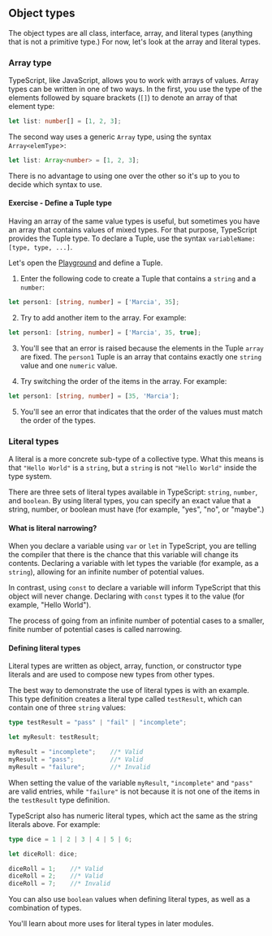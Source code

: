## Object types

The object types are all class, interface, array, and literal types (anything that is not a primitive type.) For now, let's look at the array and literal types.

### Array type

TypeScript, like JavaScript, allows you to work with arrays of values. Array types can be written in one of two ways. In the first, you use the type of the elements followed by square brackets (`[]`) to denote an array of that element type:

```typescript
let list: number[] = [1, 2, 3];

```

The second way uses a generic `Array` type, using the syntax `Array<elemType`>:

```typescript
let list: Array<number> = [1, 2, 3];

```

There is no advantage to using one over the other so it's up to you to decide which syntax to use.

#### Exercise - Define a Tuple type

Having an array of the same value types is useful, but sometimes you have an array that contains values of mixed types. For that purpose, TypeScript provides the Tuple type. To declare a Tuple, use the syntax `variableName: [type, type, ...]`.

Let's open the [Playground](https://www.typescriptlang.org/play) and define a Tuple.

1. Enter the following code to create a Tuple that contains a `string` and a `number`:

  ```typescript
  let person1: [string, number] = ['Marcia', 35];

  ```

2. Try to add another item to the array. For example:

  ```typescript
  let person1: [string, number] = ['Marcia', 35, true];

  ```

3. You'll see that an error is raised because the elements in the Tuple `array` are fixed. The `person1` Tuple is an array that contains exactly one `string` value and one `numeric` value.

1. Try switching the order of the items in the array. For example:

  ```typescript
  let person1: [string, number] = [35, 'Marcia'];

  ```

5. You'll see an error that indicates that the order of the values must match the order of the types.

### Literal types

A literal is a more concrete sub-type of a collective type. What this means is that `"Hello World"` is a `string`, but a `string` is not `"Hello World"` inside the type system.

There are three sets of literal types available in TypeScript: `string`, `number`, and `boolean`. By using literal types, you can specify an exact value that a string, number, or boolean must have (for example, "yes", "no", or "maybe".)

#### What is literal narrowing?

When you declare a variable using `var` or `let` in TypeScript, you are telling the compiler that there is the chance that this variable will change its contents. Declaring a variable with let types the variable (for example, as a `string`), allowing for an infinite number of potential values.

In contrast, using `const` to declare a variable will inform TypeScript that this object will never change. Declaring with `const` types it to the value (for example, "Hello World").

The process of going from an infinite number of potential cases to a smaller, finite number of potential cases is called narrowing.

#### Defining literal types

Literal types are written as object, array, function, or constructor type literals and are used to compose new types from other types.

The best way to demonstrate the use of literal types is with an example. This type definition creates a literal type called `testResult`, which can contain one of three `string` values:

```typescript
type testResult = "pass" | "fail" | "incomplete";

let myResult: testResult;

myResult = "incomplete";    //* Valid
myResult = "pass";          //* Valid
myResult = "failure";       //* Invalid

```

When setting the value of the variable `myResult`, `"incomplete"` and `"pass"` are valid entries, while `"failure"` is not because it is not one of the items in the `testResult` type definition.

TypeScript also has numeric literal types, which act the same as the string literals above. For example:

```typescript
type dice = 1 | 2 | 3 | 4 | 5 | 6;

let diceRoll: dice;

diceRoll = 1;    //* Valid
diceRoll = 2;    //* Valid
diceRoll = 7;    //* Invalid

```

You can also use `boolean` values when defining literal types, as well as a combination of types.

You'll learn about more uses for literal types in later modules.

